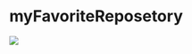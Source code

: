 # myFavoriteReposetory

![](https://camo.githubusercontent.com/cad0700fd2c820a742aac6fda7d758a0fd705d5b6360850693349b391203e260/68747470733a2f2f62756c6c646f676a6f622e636f6d2f73797374656d2f7265616461626c65732f636f766572732f3030302f3030312f3435352f6d61785f7265732f382d31302d323031382e706e67)
